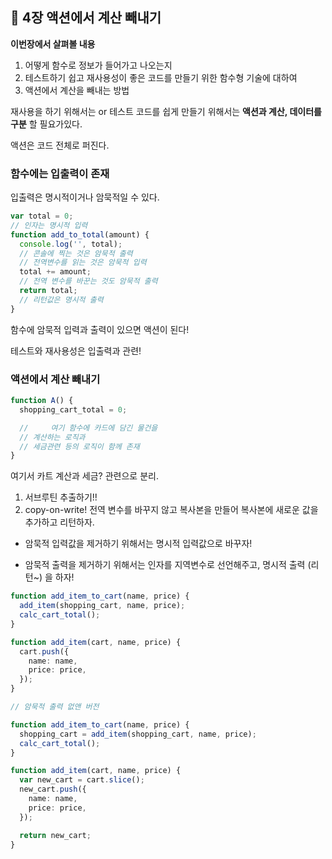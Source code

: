 ## 🐝 4장 액션에서 계산 빼내기

**이번장에서 살펴볼 내용**

1. 어떻게 함수로 정보가 들어가고 나오는지
2. 테스트하기 쉽고 재사용성이 좋은 코드를 만들기 위한 함수형 기술에 대하여
3. 액션에서 계산을 빼내는 방법

재사용을 하기 위해서는 or 테스트 코드를 쉽게 만들기 위해서는 **액션과 계산, 데이터를 구분** 할 필요가있다.

액션은 코드 전체로 퍼진다.

### 함수에는 입출력이 존재

입출력은 명시적이거나 암묵적일 수 있다.

```ts
var total = 0;
// 인자는 명시적 입력
function add_to_total(amount) {
  console.log('', total);
  // 콘솔에 찍는 것은 암묵적 출력
  // 전역변수를 읽는 것은 암묵적 입력
  total += amount;
  // 전역 변수를 바꾼는 것도 암묵적 출력
  return total;
  // 리턴값은 명시적 출력
}
```

함수에 암묵적 입력과 출력이 있으면 액션이 된다!

테스트와 재사용성은 입출력과 관련!

### 액션에서 계산 빼내기

```ts
function A() {
  shopping_cart_total = 0;

  //     여기 함수에 카드에 담긴 물건을
  // 계산하는 로직과
  // 세금관련 등의 로직이 함께 존재
}
```

여기서 카트 계산과 세금? 관련으로 분리.

1. 서브루틴 추출하기!!
2. copy-on-write!
   전역 변수를 바꾸지 않고 복사본을 만들어 복사본에 새로운 값을 추가하고 리턴하자.

- 암묵적 입력값을 제거하기 위해서는
  명시적 입력값으로 바꾸자!

- 암묵적 출력을 제거하기 위해서는
  인자를 지역변수로 선언해주고, 명시적
  출력 (리턴~) 을 하자!

```ts
function add_item_to_cart(name, price) {
  add_item(shopping_cart, name, price);
  calc_cart_total();
}

function add_item(cart, name, price) {
  cart.push({
    name: name,
    price: price,
  });
}

// 암묵적 출력 없앤 버전

function add_item_to_cart(name, price) {
  shopping_cart = add_item(shopping_cart, name, price);
  calc_cart_total();
}

function add_item(cart, name, price) {
  var new_cart = cart.slice();
  new_cart.push({
    name: name,
    price: price,
  });

  return new_cart;
}
```
